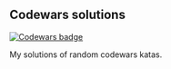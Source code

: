 Codewars solutions
--
[![Codewars badge](https://www.codewars.com/users/crusader8/badges/small)](https://www.codewars.com/users/crusader8)

My solutions of random codewars katas.

